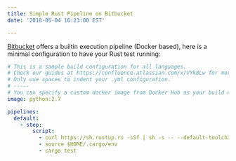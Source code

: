 ```yaml
---
title: Simple Rust Pipeline on Bitbucket
date: '2018-05-04 16:23:00 EST'

---
```


[Bitbucket](https://bitbucket.org/) offers a builtin execution pipeline (Docker based), here is a minimal configuration to have your Rust test running:

```yaml
# This is a sample build configuration for all languages.
# Check our guides at https://confluence.atlassian.com/x/VYk8Lw for more examples.
# Only use spaces to indent your .yml configuration.
# -----
# You can specify a custom docker image from Docker Hub as your build environment.
image: python:2.7

pipelines:
  default:
    - step:
        script:
          - curl https://sh.rustup.rs -sSf | sh -s -- --default-toolchain nightly -y
          - source $HOME/.cargo/env
          - cargo test
```
